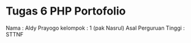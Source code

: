 # Tugas 6 PHP Portofolio
Nama : Aldy Prayogo
kelompok : 1 (pak Nasrul)
Asal Perguruan Tinggi : STTNF
